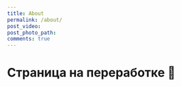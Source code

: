 ```yaml
---
title: About
permalink: /about/
post_video: 
post_photo_path: 
comments: true
---
```


# Страница на переработке :ghost:
